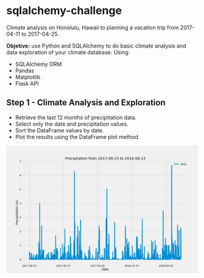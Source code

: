 # sqlalchemy-challenge
Climate analysis on Honolulu, Hawaii to planning a vacation trip from 2017-04-11 to 2017-04-25.

**Objetive:** use Python and SQLAlchemy to do basic climate analysis and data exploration of your climate database. Using:
  - SQLAlchemy ORM
  - Pandas
  - Matplotlib
  - Flask API

## Step 1 - Climate Analysis and Exploration

  - Retrieve the last 12 months of precipitation data.
  - Select only the date and precipitation values.
  - Sort the DataFrame values by date.
  - Plot the results using the DataFrame plot method.

![](/Images/Precipitation.png)
